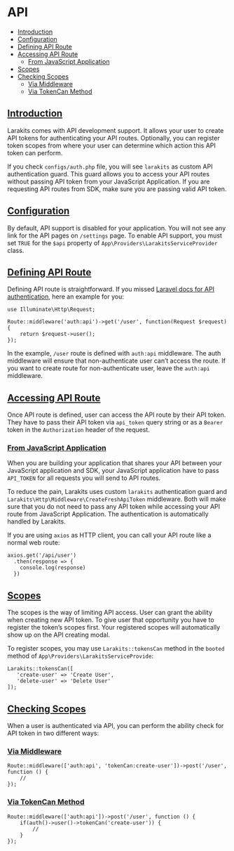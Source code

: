 # API
* [Introduction](#introduction)
* [Configuration](#configuration)
* [Defining API Route](#defining-api-route)
* [Accessing API Route](#accessing-api-route)
	* [From JavaScript Application](#from-javascript-application)
* [Scopes](#scopes)
* [Checking Scopes](#checking-scopes)
	* [Via Middleware](#via-middleware)
	* [Via TokenCan Method](#via-token-can-method)

## [Introduction](#introduction)
Larakits comes with API development support. It allows your user to create API tokens for authenticating your API routes. Optionally, you can register token scopes from where your user can determine which action this API token can perform.

If you check `configs/auth.php`  file, you will see `larakits` as custom API authentication guard. This guard allows you to access your API routes without passing API token from your JavaScript  Application. If you are requesting API routes from SDK, make sure you are passing valid API token.

## [Configuration](#configuration)
By default, API support is disabled for your application. You will not see any link for the API pages on `/settings` page. To enable API support, you must set `TRUE` for the `$api` property of `App\Providers\LarakitsServiceProvider` class.

## [Defining API Route](#defining-api-route)
Defining API route is straightforward. If you missed [Laravel docs for API authentication](https://laravel.com/docs/6.0/api-authentication), here an example for you:

```
use Illuminate\Http\Request;

Route::middleware('auth:api')->get('/user', function(Request $request) {
	return $request->user();
});
```

In the example, `/user` route is defined with `auth:api` middleware. The auth middleware will ensure that non-authenticate user can’t access the route. If you want to create route for non-authenticate user, leave the `auth:api` middleware.

## [Accessing API Route](#accessing-api-route)
Once API route is defined, user can access the API route by their API token. They have to pass their API token via `api_token` query string or as a `Bearer` token in the `Authorization` header of the request.

### [From JavaScript Application](#from-javascript-application)
When you are building your application that shares your API between your JavaScript application and SDK, your JavaScript application have to pass `API_TOKEN` for all requests you will send to API routes.

To reduce the pain, Larakits uses custom `larakits` authentication guard and `Larakits\Http\Middleware\CreateFreshApiToken` middleware. Both will make sure that you do not need to pass any API token while accessing your API route from JavaScript Application. The authentication is automatically handled by Larakits.

If you are using `axios` as HTTP client, you can call your API route like a normal web route:

```
axios.get('/api/user')
  .then(response => {
    console.log(response)
  })
```

## [Scopes](#scopes)
The scopes is the way of limiting API access. User can grant the ability when creating new API token. To give user that opportunity you have to register the token’s scopes first. Your registered scopes will automatically show up on the API creating modal.

To register scopes, you may use `Larakits::tokensCan` method in the `booted` method of `App\Providers\LarakitsServiceProvide`:

```
Larakits::tokensCan([
   'create-user' => 'Create User',
   'delete-user' => 'Delete User'
]);
```

## [Checking Scopes](#checking-scopes)
When a user is authenticated via API, you can perform the ability check for API token in two different ways:

### [Via Middleware](#via-middleware)
```
Route::middleware(['auth:api', 'tokenCan:create-user'])->post('/user', function () {
    //
});
```

### [Via TokenCan Method](#via-token-can-method)
```
Route::middleware(['auth:api'])->post('/user', function () {
    if(auth()->user()->tokenCan('create-user')) {
        //
    }
});
```